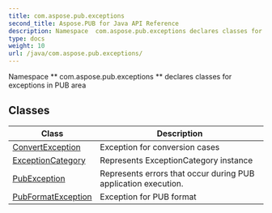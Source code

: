 ```yaml
---
title: com.aspose.pub.exceptions
second_title: Aspose.PUB for Java API Reference
description: Namespace  com.aspose.pub.exceptions declares classes for exceptions in PUB area
type: docs
weight: 10
url: /java/com.aspose.pub.exceptions/
---
```


Namespace  ** com.aspose.pub.exceptions ** declares classes for exceptions in PUB area


## Classes

| Class | Description |
| --- | --- |
| [ConvertException](../com.aspose.pub.exceptions/convertexception) | Exception for conversion cases |
| [ExceptionCategory](../com.aspose.pub.exceptions/exceptioncategory) | Represents ExceptionCategory instance |
| [PubException](../com.aspose.pub.exceptions/pubexception) | Represents errors that occur during PUB application execution. |
| [PubFormatException](../com.aspose.pub.exceptions/pubformatexception) | Exception for PUB format |
